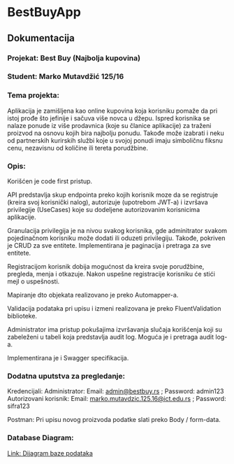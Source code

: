 # BestBuyApp
## Dokumentacija
### Projekat: Best Buy (Najbolja kupovina)
### Student: Marko Mutavdžić 125/16

### Tema projekta:
Aplikacija je zamišljena kao online kupovina koja korisniku pomaže da pri istoj prođe što jefinije i sačuva više novca u džepu. Ispred korisnika se nalaze ponude iz više prodavnica (koje su članice aplikacije) za traženi proizvod na osnovu kojih bira najbolju ponudu. Takođe može izabrati i neku od partnerskih kurirskih službi koje u svojoj ponudi imaju simboličnu fiksnu cenu, nezavisnu od količine ili tereta porudžbine.

### Opis:
Korišćen je code first pristup.

API predstavlja skup endpointa preko kojih korisnik moze da se registruje (kreira svoj korisnički nalog), autorizuje (upotrebom JWT-a) i izvršava privilegije (UseCases) koje su dodeljene autorizovanim korisnicima aplikacije.

Granulacija privilegija je na nivou svakog korisnika, gde adminitrator svakom pojedinačnom korisniku može dodati ili oduzeti privilegiju.
Takođe, pokriven je CRUD za sve entitete. Implementirana je paginacija i pretraga za sve entitete.

Registracijom korisnik dobija mogućnost da kreira svoje porudžbine, pregleda, menja i otkazuje. Nakon uspešne registracije korisniku će stići mejl o uspešnosti.

Mapiranje dto objekata realizovano je preko Automapper-a.

Validacija podataka pri upisu i izmeni realizovana je preko FluentValidation biblioteke.

Administrator ima pristup pokušajima izvršavanja slučaja korišćenja koji su zabeleženi u tabeli koja predstavlja audit log. Moguća je i pretraga audit log-a.

Implementirana je i Swagger specifikacija.

### Dodatna uputstva za pregledanje:
Kredencijali:
Administrator: Email: admin@bestbuy.rs ; Password: admin123
Autorizovani korisnik: Email: marko.mutavdzic.125.16@ict.edu.rs ; Password: sifra123

Postman: Pri upisu novog proizvoda podatke slati preko Body / form-data.

### Database Diagram:
[Link: Dijagram baze podataka](https://imgur.com/gu9iMh2)

